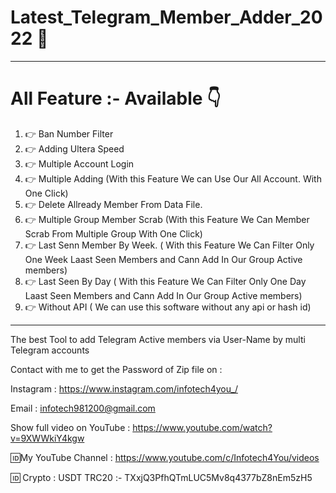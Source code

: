 # Latest_Telegram_Member_Adder_2022 💚
-----------------------------------
# All Feature :- Available 👇
1. 👉 Ban Number Filter
2. 👉 Adding Ultera Speed
3. 👉 Multiple Account Login
4. 👉 Multiple Adding (With this Feature We can Use Our All Account. With One Click)
5. 👉 Delete Allready Member From Data File.
6. 👉 Multiple Group Member Scrab (With this Feature We Can Member Scrab From Multiple Group With One Click)
7. 👉 Last Senn Member By Week. ( With this Feature We Can Filter Only One Week Laast Seen Members and Cann Add In Our Group Active members)
8. 👉 Last Seen By Day ( With this Feature We Can Filter Only One Day Laast Seen Members and Cann Add In Our Group Active members)
9. 👉 Without API ( We can use this software without any api or hash id)
----------------------------------------------------------------------------------------------------------------------

The best Tool to add Telegram Active members via User-Name by multi Telegram accounts

Contact with me to get the Password of Zip file on :

Instagram : https://www.instagram.com/infotech4you_/

Email : infotech981200@gmail.com

Show full video on YouTube : https://www.youtube.com/watch?v=9XWWkiY4kgw

🆔My YouTube Channel : https://www.youtube.com/c/Infotech4You/videos

🆔 Crypto : USDT TRC20 :- TXxjQ3PfhQTmLUC5Mv8q4377bZ8nEm5zH5
